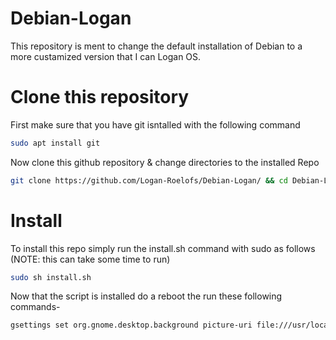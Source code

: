 # Debian-Logan

This repository is ment to change the default installation of Debian to a more custamized version that I can Logan OS.

# Clone this repository 
First make sure that you have git isntalled with the following command 
```bash
sudo apt install git
```
Now clone this github repository & change directories to the installed Repo 
```bash
git clone https://github.com/Logan-Roelofs/Debian-Logan/ && cd Debian-Logan
```
# Install
To install this repo simply run the install.sh command with sudo as follows (NOTE: this can take some time to run)
```bash
sudo sh install.sh
```
Now that the script is installed do a reboot the run these following commands-
```bash 
gsettings set org.gnome.desktop.background picture-uri file:///usr/local/share/backgrounds/wallpaper.jpg && gsettings set org.gnome.desktop.background picture-uri-dark file:///usr/local/share/backgrounds/wallpaper.jpg && gsettings set org.gnome.desktop.interface color-scheme 'prefer-dark' && gnome-extensions enable clipboard-indicator@tudmotu.com
```
